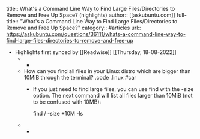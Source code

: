 title:: What's a Command Line Way to Find Large Files/Directories to Remove and Free Up Space? (highlights)
author:: [[askubuntu.com]]
full-title:: "What's a Command Line Way to Find Large Files/Directories to Remove and Free Up Space?"
category:: #articles
url:: https://askubuntu.com/questions/36111/whats-a-command-line-way-to-find-large-files-directories-to-remove-and-free-up

- Highlights first synced by [[Readwise]] [[Thursday, 18-08-2022]]
	- -
	- How can you find all files in your Linux distro which are bigger than 10MiB through the terminal? .code .linux #car
		- If you just need to find large files, you can use find with the -size option. The next command will list all files larger than 10MiB (not to be confused with 10MB):
		  
		  find / -size +10M -ls
	- -
